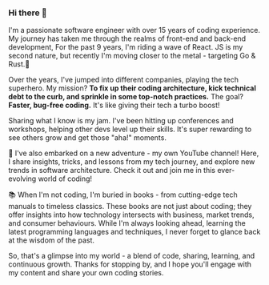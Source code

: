 ### Hi there 👋

I'm a passionate software engineer with over 15 years of coding experience. My journey has taken me through the realms of front-end and back-end development, For the past 9 years, I'm riding a wave of React. JS is my second nature, but recently I'm moving closer to the metal - targeting Go & Rust.🌱

Over the years, I've jumped into different companies, playing the tech superhero. My mission? **To fix up their coding architecture, kick technical debt to the curb, and sprinkle in some top-notch practices.** The goal? **Faster, bug-free coding.** It's like giving their tech a turbo boost!

Sharing what I know is my jam. I've been hitting up conferences and workshops, helping other devs level up their skills. It's super rewarding to see others grow and get those "aha!" moments.

🎥 I've also embarked on a new adventure - my own YouTube channel! Here, I share insights, tricks, and lessons from my tech journey, and explore new trends in software architecture. Check it out and join me in this ever-evolving world of coding!

📚 When I'm not coding, I'm buried in books - from cutting-edge tech manuals to timeless classics. These books are not just about coding; they offer insights into how technology intersects with business, market trends, and consumer behaviours. While I'm always looking ahead, learning the latest programming languages and techniques, I never forget to glance back at the wisdom of the past.

So, that's a glimpse into my world - a blend of code, sharing, learning, and continuous growth. Thanks for stopping by, and I hope you'll engage with my content and share your own coding stories.

<!--
**bartekwitczak/bartekwitczak** is a ✨ _special_ ✨ repository because its `README.md` (this file) appears on your GitHub profile.

Here are some ideas to get you started:

- 🔭 I’m currently working on ...
- 🌱 I’m currently learning ...
- 👯 I’m looking to collaborate on ...
- 🤔 I’m looking for help with ...
- 💬 Ask me about ...
- 📫 How to reach me: ...
- 😄 Pronouns: ...
- ⚡ Fun fact: ...
-->
